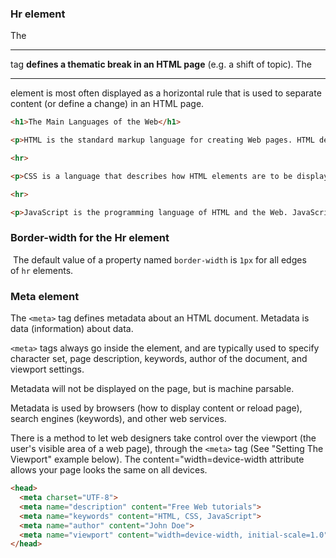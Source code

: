 ### Hr element

The <hr> tag **defines a thematic break in an HTML page** (e.g. a shift of topic). The <hr> element is most often displayed as a horizontal rule that is used to separate content (or define a change) in an HTML page.

```html
<h1>The Main Languages of the Web</h1>

<p>HTML is the standard markup language for creating Web pages. HTML describes the structure of a Web page, and consists of a series of elements. HTML elements tell the browser how to display the content.</p>

<hr>

<p>CSS is a language that describes how HTML elements are to be displayed on screen, paper, or in other media. CSS saves a lot of work, because it can control the layout of multiple web pages all at once.</p>

<hr>

<p>JavaScript is the programming language of HTML and the Web. JavaScript can change HTML content and attribute values. JavaScript can change CSS. JavaScript can hide and show HTML elements, and more.</p>
```

### Border-width for the Hr element

 The default value of a property named `border-width` is `1px` for all edges of `hr` elements.

### Meta element

The `<meta>` tag defines metadata about an HTML document. Metadata is data (information) about data.

`<meta>` tags always go inside the <head> element, and are typically used to specify character set, page description, keywords, author of the document, and viewport settings.

Metadata will not be displayed on the page, but is machine parsable.

Metadata is used by browsers (how to display content or reload page), search engines (keywords), and other web services.

There is a method to let web designers take control over the viewport (the user's visible area of a web page), through the `<meta>` tag (See "Setting The Viewport" example below). The content="width=device-width attribute allows your page looks the same on all devices.

```html
<head>
  <meta charset="UTF-8">
  <meta name="description" content="Free Web tutorials">
  <meta name="keywords" content="HTML, CSS, JavaScript">
  <meta name="author" content="John Doe">
  <meta name="viewport" content="width=device-width, initial-scale=1.0">
</head>
```

### 

